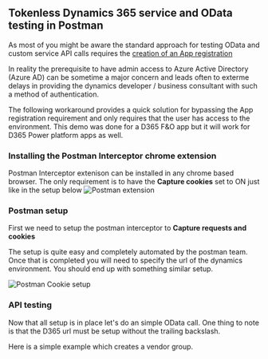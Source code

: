 ## Tokenless Dynamics 365 service and OData testing in Postman

As most of you might be aware the standard approach for testing OData and custom service API calls requires the [creation of an App registration](https://docs.microsoft.com/en-us/dynamics365/fin-ops-core/dev-itpro/data-entities/services-home-page#register-a-web-application-with-aad)

In reality the prerequisite to have admin access to Azure Active Directory (Azure AD) can be sometime a major concern and leads often to exterme delays in providing the dynamics developer / business consultant with such a method of authentication.

The following workaround provides a quick solution for bypassing the App registration requirement and only requires that the user has access to the environment.
This demo was done for a D365 F&O app but it will work for D365 Power platform apps as well. 

### Installing the Postman Interceptor chrome extension

Postman Interceptor extenison can be installed in any chrome based browser. 
The only requirement is to have the **Capture cookies** set to ON just like in the setup below
![Postman extension](https://user-images.githubusercontent.com/25058196/158826065-1f433411-1dbe-45d9-9108-d8d3a47acf4f.PNG)


### Postman setup

First we need to setup the postman interceptor to **Capture requests and cookies**

The setup is quite easy and completely automated by the postman team. Once that is completed you will need to specify the url of the dynamics environment.
You should end up with something similar setup.  

![Postman Cookie setup](https://user-images.githubusercontent.com/25058196/158826075-5d0912f1-1576-46a6-a4f8-e71f45f7cb71.PNG)


### API testing

Now that all setup is in place let's do an simple OData call. One thing to note is that the D365 url must be setup without the trailing backslash.

Here is a simple example which creates a vendor group.



